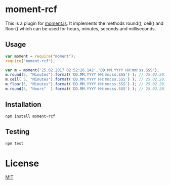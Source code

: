 # moment-rcf

This is a plugin for [moment.js](https://momentjs.com). It implements the methods round(), ceil() and floor() which can be used for hours, minutes, seconds and milliseconds.

## Usage

``` javascript
var moment = require("moment");
require("moment-rcf");

var m = moment('25.02.2017 02:52:26.142','DD.MM.YYYY HH:mm:ss.SSS');
m.round(5, "Minutes").format('DD.MM.YYYY HH:mm:ss.SSS') ); // 25.02.2017 02:50:00.000
m.ceil( 5, "Minutes").format('DD.MM.YYYY HH:mm:ss.SSS') ); // 25.02.2017 02:55:00.000
m.floor(5, "Minutes").format('DD.MM.YYYY HH:mm:ss.SSS') ); // 25.02.2017 02:50:00.000
m.round(5, "Hours"  ).format('DD.MM.YYYY HH:mm:ss.SSS') ); // 25.02.2017 05:00:00.000
```

## Installation
``` console
npm install moment-rcf
```

## Testing
``` console
npm test
```
# License

[MIT](LICENSE)
